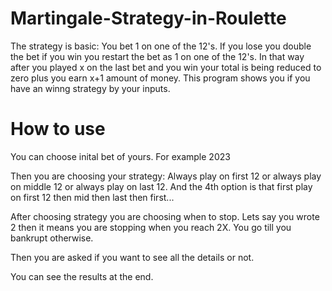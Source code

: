 # Martingale-Strategy-in-Roulette

The strategy is basic: You bet 1 on one of the 12's. If you lose you double the bet if you win you restart the bet as 1 on one of the 12's. In that way after you played x on the last bet and you win your total is being reduced to zero plus you earn x+1 amount of money. This program shows you if you have an winng strategy by your inputs.



# How to use

You can choose inital bet of yours. For example 2023

Then you are choosing your strategy: Always play on first 12 or always play on middle 12 or always play on last 12. And the 4th option is that first play on first 12 then mid then last then first... 

After choosing strategy you are choosing when to stop. Lets say you wrote 2 then it means you are stopping when you reach 2X. You go till you bankrupt otherwise.

Then you are asked if you want to see all the details or not.

You can see the results at the end.
